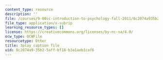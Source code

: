 ```yaml
---
content_type: resource
description: ''
file: /courses/9-00sc-introduction-to-psychology-fall-2011/8c2074a935b25affbf18b3a1aeb1caf6_kD3CswjYb2E.vtt
file_type: application/x-subrip
learning_resource_types: []
license: https://creativecommons.org/licenses/by-nc-sa/4.0/
ocw_type: OCWFile
resourcetype: Other
title: 3play caption file
uid: 8c2074a9-35b2-5aff-bf18-b3a1aeb1caf6
---
```

